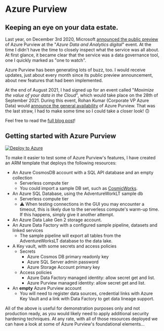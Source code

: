 # Azure Purview

## Keeping an eye on your data estate.

Last year, on December 3rd 2020, Microsoft [announced the public preview](https://www.microsoft.com/security/blog/2020/12/03/manage-govern-and-get-more-value-out-of-your-data-with-azure-purview/) of Azure Purview at the "_Azure Data and Analytics digital_" event. At the time I didn't have the time to closely inspect what the service was all about. At first glance, it became clear that the service was a data governance tool, one I quickly marked as "one to watch".

Azure Purview has been generating lots of buzz, too. I would receive updates, just about every month since its public preview announcement, about new features that had been implemented. 

At the end of August 2021, I had signed up for an event called "_Maximize the value of your data in the Cloud_", which would take place on the 28th of September 2021. During this event, Rohan Kumar (Corporate VP Azure Data) would [announce the general availability](https://azure.microsoft.com/en-us/blog/govern-your-data-wherever-it-resides-with-azure-purview/) of Azure Purview. That was the last straw, I had to make some time so I could take a closer look! 🙃

Feel free to read the [full blog post](https://thomasvanlaere.com/posts/2021/10/azure-purview/)!

## Getting started with Azure Purview

[![Deploy to Azure](https://aka.ms/deploytoazurebutton)](https://portal.azure.com/#create/Microsoft.Template/uri/https%3A%2F%2Fraw.githubusercontent.com%2FThomVanL%2Fblog-2021-10-azure-purview%2Fmain%2Fazuredeploy.json)

To make it easier to test some of Azure Purview's features, I have created an ARM template that deploys the following resources:

- An Azure CosmosDB account with a SQL API database and an empty collection
  - Serverless compute tier
  - You could import a sample DB set, such as [CosmicWorks](https://github.com/AzureCosmosDB/CosmicWorks).
- An Azure SQL Database, using the AdventureWorkLT sample db
  - Serverless compute tier
  - ⚠️ When testing connections in the GUI you may encounter a timeout, this is likely due to the serverless compute's warm-up time. If this happens, simply give it another attempt.
- An Azure Data Lake Gen 2 storage account.
- An Azure Data Factory with a configured sample pipeline, datasets and linked services
  - The sample pipeline will export all tables from the AdventureWorksLT database to the data lake.
- A Key vault, with some secrets and access policies
  - Secrets
    - Azure Cosmos DB primary readonly key
    - Azure SQL Server admin password
    - Azure Storage Account primary key
  - Access policies
    - Azure Data Factory managed identity: allow secret get and list.
    - Azure Purview managed identity: allow secret get and list.
- An __empty__ Azure Purview account
  - You will need to register data sources, credential links with Azure Key Vault and a link with Data Factory to get data lineage support.

All of the above is useful for demonstration purposes only and not production ready, as you would likely need to apply additional security hardening techniques. At any rate, with all of those resources deployed we can have a look at some of Azure Purview's foundational elements...

